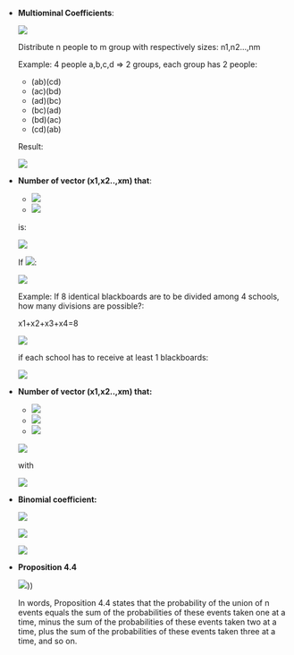 * **Multiominal Coefficients**:

    ![](https://latex.codecogs.com/gif.latex?\binom{n}{n_{1},&space;n_{2},&space;..,&space;n_{m}}&space;=\frac{n!}{n_{1}!n_{2}!...n_{m}!})

    Distribute n people to m group with respectively sizes: n1,n2...,nm

    Example: 4 people a,b,c,d => 2 groups, each group has 2 people:
    - (ab)(cd)
    - (ac)(bd)
    - (ad)(bc)
    - (bc)(ad)
    - (bd)(ac)
    - (cd)(ab)

    Result:

    ![](https://latex.codecogs.com/gif.latex?\frac{4!}{2!2!}=6)

* **Number of vector (x1,x2..,xm) that**:
    - ![](https://latex.codecogs.com/gif.latex?x_{i}&space;>=0)
    - ![](https://latex.codecogs.com/gif.latex?x_{1}&plus;x_{2}&plus;...&plus;x_{m}=n)

    is:

    ![](https://latex.codecogs.com/gif.latex?\binom{n&plus;m-1}{m-1})

    If ![](https://latex.codecogs.com/gif.latex?x_{i}&space;>=1):

    ![](https://latex.codecogs.com/gif.latex?\binom{n-1}{m-1})

    Example: If 8 identical blackboards are to be divided among
4 schools, how many divisions are possible?:

    x1+x2+x3+x4=8

    ![](https://latex.codecogs.com/gif.latex?=\binom{8&plus;4-1}{4-1})

    if each school has to receive at least 1 blackboards:

    ![](https://latex.codecogs.com/gif.latex?=\binom{8-1}{4-1})

* **Number of vector (x1,x2..,xm) that:**
    - ![](https://latex.codecogs.com/gif.latex?x_{i}&space;>=0)
    - ![](https://latex.codecogs.com/gif.latex?x_{1}&plus;x_{2}&plus;...&plus;x_{m}=n)
    - ![](https://latex.codecogs.com/gif.latex?x_{i}&space;>=&space;min_{i}&space;,&space;i=1..m)

    ![](https://latex.codecogs.com/gif.latex?\binom{n'&plus;m-1}{m-1})

    with

    ![](https://latex.codecogs.com/gif.latex?n'&space;=&space;n&space;-&space;\sum_{i=1}^{m}min_{i})

* **Binomial coefficient:**

    ![](https://latex.codecogs.com/gif.latex?\binom{n}{k}&space;=&space;\frac{n!}{(n-k)!k!})

    ![](https://latex.codecogs.com/gif.latex?\binom{n}{k}&space;=&space;\binom{n-1}{k-1}&space;&plus;&space;\binom{n-1}{k})

    ![](https://latex.codecogs.com/gif.latex?(x&plus;y)^{n}&space;=&space;\sum_{k=0}^{n}\binom{n}{k}x^{k}y^{n-k})

* **Proposition 4.4**

    ![](https://latex.codecogs.com/gif.latex?P(\bigcup_{1}^{n}E_{i})&space;=&space;\sum_{1}^{n}P(E_{i})-\sum_{i_{1}%3Ci_{2}}P(E_{i_{1}}E_{i_{2}})&plus;...&space;&plus;(-1)^{r&plus;1}\sum_{i_{1}%3Ci_{2}%3C...%3Ci_{r}}P(E_{i_{1}}E_{i_2}...E_{i_{r}})&plus;...&plus;(-1)^{n&plus;1}P(E_{i_{1}}E_{i_{2}}...E_{i_{n}}))))
    
    In words, Proposition 4.4 states that the probability of the union of n events equals
the sum of the probabilities of these events taken one at a time, minus the sum of the
probabilities of these events taken two at a time, plus the sum of the probabilities of
these events taken three at a time, and so on.
